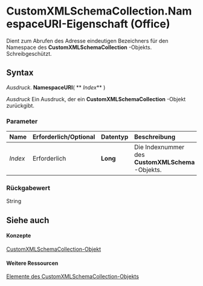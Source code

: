 
# CustomXMLSchemaCollection.NamespaceURI-Eigenschaft (Office)

Dient zum Abrufen des Adresse eindeutigen Bezeichners für den Namespace des  **CustomXMLSchemaCollection** -Objekts. Schreibgeschützt.


## Syntax

 _Ausdruck_. **NamespaceURI**( ** _Index_** )

 _Ausdruck_ Ein Ausdruck, der ein **CustomXMLSchemaCollection** -Objekt zurückgibt.


### Parameter



|**Name**|**Erforderlich/Optional**|**Datentyp**|**Beschreibung**|
|:-----|:-----|:-----|:-----|
| _Index_|Erforderlich|**Long**|Die Indexnummer des  **CustomXMLSchema** -Objekts.|

### Rückgabewert

String


## Siehe auch


#### Konzepte


[CustomXMLSchemaCollection-Objekt](0ce1fe79-4287-303a-4205-586d8e116731.md)
#### Weitere Ressourcen


[Elemente des CustomXMLSchemaCollection-Objekts](http://msdn.microsoft.com/library/68e492da-a554-0cf3-beec-78619036348d%28Office.15%29.aspx)